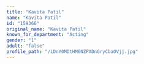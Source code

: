 ```yaml
---
title: "Kavita Patil"
name: "Kavita Patil"
id: "159366"
original_name: "Kavita Patil"
known_for_department: "Acting"
gender: "1"
adult: "false"
profile_path: "/iDnY0MDtHM6NZPADnGryCbaOVjj.jpg"
---
```

